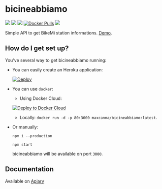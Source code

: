 # bicineabbiamo
[![](https://www.versioneye.com/user/projects/5795b57a9cf8860054c8b8b3/badge.svg)](https://www.versioneye.com/user/projects/5795b57a9cf8860054c8b8b3) ![](https://img.shields.io/codeship/f813aa40-54f9-0134-69ea-4e423e130982/master.svg?maxAge=2592000) [![](https://img.shields.io/codeclimate/github/maxcanna/bicineabbiamo.svg?maxAge=2592000)](https://codeclimate.com/github/maxcanna/bicineabbiamo) [![Docker Pulls](https://img.shields.io/docker/pulls/maxcanna/bicineabbiamo.svg)](https://hub.docker.com/r/maxcanna/bicineabbiamo/) [![](https://img.shields.io/github/license/maxcanna/bicineabbiamo.svg?maxAge=2592000)](https://github.com/maxcanna/bicineabbiamo/blob/master/LICENSE)

Simple API to get BikeMi station informations. [Demo](https://bicineabbiamo.massi.ws).

## How do I get set up?

You've several way to get bicineabbiamo running:

* You can easily create an Heroku application:

  [![Deploy](https://www.herokucdn.com/deploy/button.svg)](https://heroku.com/deploy)

* You can use `docker`:

  * Using Docker Cloud:

  [![Deploy to Docker Cloud](https://files.cloud.docker.com/images/deploy-to-dockercloud.svg)](https://cloud.docker.com/stack/deploy/)

  * Locally: `docker run -d -p 80:3000 maxcanna/bicineabbiamo:latest`.

* Or manually:

  `npm i --production`

  `npm start`

  bicineabbiamo will be available on port `3000`.

## Documentation

Available on [Apiary](http://docs.bicineabbiamo.apiary.io/)
